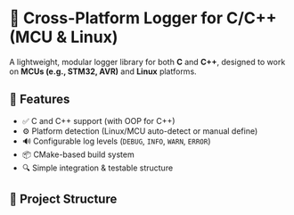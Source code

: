 # 🚀 Cross-Platform Logger for C/C++ (MCU & Linux)

A lightweight, modular logger library for both **C** and **C++**, designed to work on **MCUs (e.g., STM32, AVR)** and **Linux** platforms.

## 🌟 Features

- ✅ C and C++ support (with OOP for C++)
- ⚙️ Platform detection (Linux/MCU auto-detect or manual define)
- 🔊 Configurable log levels (`DEBUG`, `INFO`, `WARN`, `ERROR`)
- 📦 CMake-based build system
- 🔍 Simple integration & testable structure

## 📁 Project Structure

